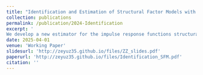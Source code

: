 ```yaml
---
title: "Identification and Estimation of Structural Factor Models with External Instruments"
collection: publications
permalink: /publication/2024-Identification
excerpt: '
We develop a new estimator for the impulse response functions structural factor models with the use of external instruments. The proposed estimator is able to allow for the number of primitive shocks to be less than the number of static factors, and via the use of a minimum distance framework, jointly utilize multiple instruments. The minimum distance framework naturally leads to an overidentification test for the joint validity of instruments, and an auto- matic moment selection procedure to select the correct instruments. Simulation results show the improvement in the estimation accuracy of impulse response functions when more than one valid instrument is used, as well as the size and consistency of the overidentification test and automatic moment selection procedures. We apply the proposed methodology to estimate the effects of a monetary policy shock using a U.S. macroeconomic dataset with the use of popular monetary policy instruments. The results show these monetary policy instruments are all jointly valid, and that their joint use can result in more accurate and reasonable estimates of the impulse response functions.'
date: 2025-04-01
venue: 'Working Paper'
slidesurl: 'http://zeyuz35.github.io/files/ZZ_slides.pdf'
paperurl: 'http://zeyuz35.github.io/files/Identification_SFM.pdf'
citation: ''
---
```


